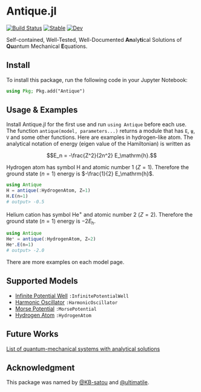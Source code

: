 # Antique.jl

[![Build Status](https://github.com/ohno/Antique.jl/actions/workflows/CI.yml/badge.svg?branch=main)](https://github.com/ohno/Antique.jl/actions/workflows/CI.yml?query=branch%3Amain) 
[![Stable](https://img.shields.io/badge/docs-stable-blue.svg)](https://ohno.github.io/Antique.jl/stable/)
[![Dev](https://img.shields.io/badge/docs-dev-blue.svg)](https://ohno.github.io/Antique.jl/dev/)

Self-contained, Well-Tested, Well-Documented **An**aly**ti**cal Solutions of **Qu**antum Mechanical **E**quations.

## Install

To install this package, run the following code in your Jupyter Notebook:

```julia
using Pkg; Pkg.add("Antique")
```

## Usage & Examples

Install Antique.jl for the first use and run `using Antique` before each use. The function `antique(model, parameters...)` returns a module that has `E`, `ψ`, `V` and some other functions. Here are examples in hydrogen-like atom. The analytical notation of energy (eigen value of the Hamiltonian) is written as

```math
E_n = -\frac{Z^2}{2n^2} E_\mathrm{h}.
```

Hydrogen atom has symbol $\mathrm{H}$ and atomic number 1 ($Z=1$). Therefore the ground state ($n=1$) energy is $-\frac{1}{2} E_\mathrm{h}$.

```julia
using Antique
H = antique(:HydrogenAtom, Z=1)
H.E(n=1)
# output> -0.5
```

Helium cation has symbol $\mathrm{He}^+$ and atomic number 2 ($Z=2$). Therefore the ground state ($n=1$) energy is $-2 E_\mathrm{h}$.

```julia
using Antique
He⁺ = antique(:HydrogenAtom, Z=2)
He⁺.E(n=1)
# output> -2.0
```

There are more examples on each model page.

## Supported Models

- [Infinite Potential Well](https://ohno.github.io/Antique.jl/dev/InfinitePotentialWell/) `:InfinitePotentialWell`
- [Harmonic Oscillator](https://ohno.github.io/Antique.jl/dev/HarmonicOscillator/) `:HarmonicOscillator`
- [Morse Potential](https://ohno.github.io/Antique.jl/dev/MorsePotential/) `:MorsePotential`
- [Hydrogen Atom](https://ohno.github.io/Antique.jl/dev/HydrogenAtom/) `:HydrogenAtom`

## Future Works

[List of quantum-mechanical systems with analytical solutions](https://en.wikipedia.org/wiki/List_of_quantum-mechanical_systems_with_analytical_solutions)

## Acknowledgment

This package was named by [@KB-satou](https://github.com/KB-satou) and [@ultimatile](https://github.com/ultimatile).
